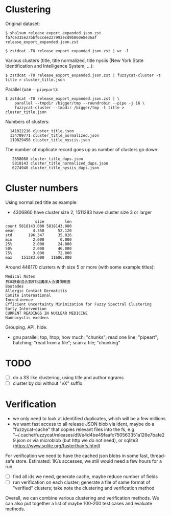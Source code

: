 # Clustering

Original dataset:

```
$ sha1sum release_export_expanded.json.zst
fa7ce335e27bbf6ccee227992ecd9b860e8e36af  release_export_expanded.json.zst

$ zstdcat -T0 release_export_expanded.json.zst | wc -l
```

Various clusters (title, title normalized, title nysiis (New York State
Identification and Intelligence System, ...):

```
$ zstdcat -T0 release_export_expanded.json.zst | fuzzycat-cluster -t title > cluster_title.json
```

Parallel (use `--pipepart`):

```
$ zstdcat -T0 release_export_expanded.json.zst | \
    parallel --tmpdir /bigger/tmp --roundrobin --pipe -j 16 \
    fuzzycat-cluster --tmpdir /bigger/tmp -t title > cluster_title.json
```

Numbers of clusters:

```
  141022216 cluster_title.json
  134709771 cluster_title_normalized.json
  119829458 cluster_title_nysiis.json
```

The number of duplicate record goes up as number of clusters go down:

```
   2858088 cluster_title_dups.json
   5818143 cluster_title_normalized_dups.json
   6274940 cluster_title_nysiis_dups.json
```

# Cluster numbers

Using normalized title as example:

* 4306860 have cluster size 2, 1511283 have cluster size 3 or larger

```
             size         len
count 5818143.000 5818143.000
mean        4.350      52.120
std       196.347      35.026
min         2.000       0.000
25%         2.000      24.000
50%         2.000      46.000
75%         3.000      72.000
max    151383.000   11686.000
```

Around 448170 clusters with size 5 or more (with some example titles):

```
Medical Notes
日本鉄鋼協会第97回講演大会講演概要
Boutades
Allergic Contact Dermatitis
Comité international
Incontinence
Efficient Uncertainty Minimization for Fuzzy Spectral Clustering
Early Intervention
CURRENT READINGS IN NUCLEAR MEDICINE
Nannocystis exedens
```

Grouping. API, hide.

* gnu parallel; top, htop; how much; "chunks"; read one line; "pipeart";
  batching; "read from a file"; scan a file; "chunking"

# TODO

* [ ] do a SS like clustering, using title and author ngrams
* [ ] cluster by doi without "vX" suffix

# Verification

* we only need to look at identified duplicates, which will be a few millions
* we want fast access to all release JSON blob via ident, maybe do a
  "fuzzycat-cache" that copies relevant files into the fs, e.g.
"~/.cache/fuzzycat/releases/d9/e4d4be49faafc750563351a126e7bafe29.json or via microblob (but http we do not need), or sqlite3 (https://www.sqlite.org/fasterthanfs.html)

For verification we need to have the cached json blobs in some fast,
thread-safe store. Estimated: 1K/s accesses, we still would need a few hours
for a run.

* [ ] find all ids we need, generate cache, maybe reduce number of fields
* [ ] run verification on each cluster; generate a file of same format of
  "verified" clusters; take note the clustering and verification method

Overall, we can combine various clustering and verification methods. We can
also put together a list of maybe 100-200 test cases and evaluate methods.
